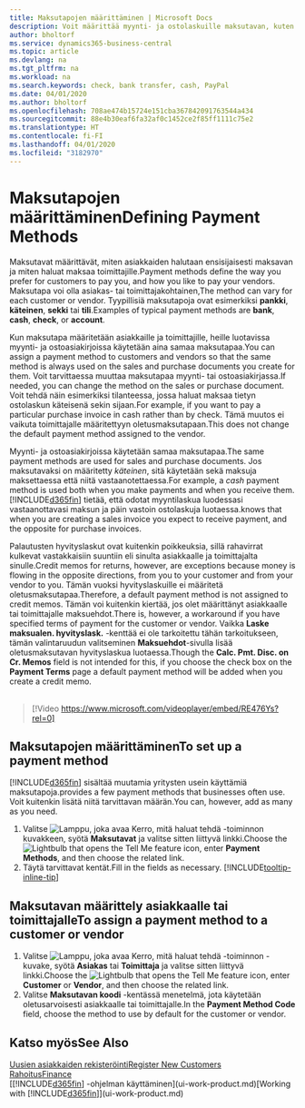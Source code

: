```yaml
---
title: Maksutapojen määrittäminen | Microsoft Docs
description: Voit määrittää myynti- ja ostolaskuille maksutavan, kuten sekin, pankkisiirron, käteisen tai PayPal-maksun.
author: bholtorf
ms.service: dynamics365-business-central
ms.topic: article
ms.devlang: na
ms.tgt_pltfrm: na
ms.workload: na
ms.search.keywords: check, bank transfer, cash, PayPal
ms.date: 04/01/2020
ms.author: bholtorf
ms.openlocfilehash: 708ae474b15724e151cba367842091763544a434
ms.sourcegitcommit: 88e4b30eaf6fa32af0c1452ce2f85ff1111c75e2
ms.translationtype: HT
ms.contentlocale: fi-FI
ms.lasthandoff: 04/01/2020
ms.locfileid: "3182970"
---
```

# <a name="defining-payment-methods"></a><span data-ttu-id="515e1-103">Maksutapojen määrittäminen</span><span class="sxs-lookup"><span data-stu-id="515e1-103">Defining Payment Methods</span></span>
<span data-ttu-id="515e1-104">Maksutavat määrittävät, miten asiakkaiden halutaan ensisijaisesti maksavan ja miten haluat maksaa toimittajille.</span><span class="sxs-lookup"><span data-stu-id="515e1-104">Payment methods define the way you prefer for customers to pay you, and how you like to pay your vendors.</span></span> <span data-ttu-id="515e1-105">Maksutapa voi olla asiakas- tai toimittajakohtainen,</span><span class="sxs-lookup"><span data-stu-id="515e1-105">The method can vary for each customer or vendor.</span></span> <span data-ttu-id="515e1-106">Tyypillisiä maksutapoja ovat esimerkiksi **pankki**, **käteinen**, **sekki** tai **tili**.</span><span class="sxs-lookup"><span data-stu-id="515e1-106">Examples of typical payment methods are **bank**, **cash**, **check**, or **account**.</span></span>

<span data-ttu-id="515e1-107">Kun maksutapa määritetään asiakkaille ja toimittajille, heille luotavissa myynti- ja ostoasiakirjoissa käytetään aina samaa maksutapaa.</span><span class="sxs-lookup"><span data-stu-id="515e1-107">You can assign a payment method to customers and vendors so that the same method is always used on the sales and purchase documents you create for them.</span></span> <span data-ttu-id="515e1-108">Voit tarvittaessa muuttaa maksutapaa myynti- tai ostoasiakirjassa.</span><span class="sxs-lookup"><span data-stu-id="515e1-108">If needed, you can change the method on the sales or purchase document.</span></span> <span data-ttu-id="515e1-109">Voit tehdä näin esimerkiksi tilanteessa, jossa haluat maksaa tietyn ostolaskun käteisenä sekin sijaan.</span><span class="sxs-lookup"><span data-stu-id="515e1-109">For example, if you want to pay a particular purchase invoice in cash rather than by check.</span></span> <span data-ttu-id="515e1-110">Tämä muutos ei vaikuta toimittajalle määritettyyn oletusmaksutapaan.</span><span class="sxs-lookup"><span data-stu-id="515e1-110">This does not change the default payment method assigned to the vendor.</span></span>

<span data-ttu-id="515e1-111">Myynti- ja ostoasiakirjoissa käytetään samaa maksutapaa.</span><span class="sxs-lookup"><span data-stu-id="515e1-111">The same payment methods are used for sales and purchase documents.</span></span> <span data-ttu-id="515e1-112">Jos maksutavaksi on määritetty _käteinen_, sitä käytetään sekä maksuja maksettaessa että niitä vastaanotettaessa.</span><span class="sxs-lookup"><span data-stu-id="515e1-112">For example, a _cash_ payment method is used both when you make payments and when you receive them.</span></span> [!INCLUDE[d365fin](includes/d365fin_md.md)] <span data-ttu-id="515e1-113">tietää, että odotat myyntilaskua luodessasi vastaanottavasi maksun ja päin vastoin ostolaskuja luotaessa.</span><span class="sxs-lookup"><span data-stu-id="515e1-113">knows that when you are creating a sales invoice you expect to receive payment, and the opposite for purchase invoices.</span></span>

<span data-ttu-id="515e1-114">Palautusten hyvityslaskut ovat kuitenkin poikkeuksia, sillä rahavirrat kulkevat vastakkaisiin suuntiin eli sinulta asiakkaalle ja toimittajalta sinulle.</span><span class="sxs-lookup"><span data-stu-id="515e1-114">Credit memos for returns, however, are exceptions because money is flowing in the opposite directions, from you to your customer and from your vendor to you.</span></span> <span data-ttu-id="515e1-115">Tämän vuoksi hyvityslaskuille ei määritetä oletusmaksutapaa.</span><span class="sxs-lookup"><span data-stu-id="515e1-115">Therefore, a default payment method is not assigned to credit memos.</span></span> <span data-ttu-id="515e1-116">Tämän voi kuitenkin kiertää, jos olet määrittänyt asiakkaalle tai toimittajalle maksuehdot.</span><span class="sxs-lookup"><span data-stu-id="515e1-116">There is, however, a workaround if you have specified terms of payment for the customer or vendor.</span></span> <span data-ttu-id="515e1-117">Vaikka **Laske maksualen. hyvityslask.** -kenttää ei ole tarkoitettu tähän tarkoitukseen, tämän valintaruudun valitseminen **Maksuehdot**-sivulla lisää oletusmaksutavan hyvityslaskua luotaessa.</span><span class="sxs-lookup"><span data-stu-id="515e1-117">Though the **Calc. Pmt. Disc. on Cr. Memos** field is not intended for this, if you choose the check box on the **Payment Terms** page a default payment method will be added when you create a credit memo.</span></span> <br><br>  

> [!Video https://www.microsoft.com/videoplayer/embed/RE476Ys?rel=0]

## <a name="to-set-up-a-payment-method"></a><span data-ttu-id="515e1-118">Maksutapojen määrittäminen</span><span class="sxs-lookup"><span data-stu-id="515e1-118">To set up a payment method</span></span>
[!INCLUDE[d365fin](includes/d365fin_md.md)] <span data-ttu-id="515e1-119">sisältää muutamia yritysten usein käyttämiä maksutapoja.</span><span class="sxs-lookup"><span data-stu-id="515e1-119">provides a few payment methods that businesses often use.</span></span> <span data-ttu-id="515e1-120">Voit kuitenkin lisätä niitä tarvittavan määrän.</span><span class="sxs-lookup"><span data-stu-id="515e1-120">You can, however, add as many as you need.</span></span>

1. <span data-ttu-id="515e1-121">Valitse ![Lamppu, joka avaa Kerro, mitä haluat tehdä -toiminnon](media/ui-search/search_small.png "Kerro, mitä haluat tehdä") kuvakkeen, syötä **Maksutavat** ja valitse sitten liittyvä linkki.</span><span class="sxs-lookup"><span data-stu-id="515e1-121">Choose the ![Lightbulb that opens the Tell Me feature](media/ui-search/search_small.png "Tell me what you want to do") icon, enter **Payment Methods**, and then choose the related link.</span></span>
2. <span data-ttu-id="515e1-122">Täytä tarvittavat kentät.</span><span class="sxs-lookup"><span data-stu-id="515e1-122">Fill in the fields as necessary.</span></span> [!INCLUDE[tooltip-inline-tip](includes/tooltip-inline-tip_md.md)]

## <a name="to-assign-a-payment-method-to-a-customer-or-vendor"></a><span data-ttu-id="515e1-123">Maksutavan määrittely asiakkaalle tai toimittajalle</span><span class="sxs-lookup"><span data-stu-id="515e1-123">To assign a payment method to a customer or vendor</span></span>
1. <span data-ttu-id="515e1-124">Valitse ![Lamppu, joka avaa Kerro, mitä haluat tehdä -toiminnon](media/ui-search/search_small.png "Kerro, mitä haluat tehdä") -kuvake, syötä **Asiakas** tai **Toimittaja** ja valitse sitten liittyvä linkki.</span><span class="sxs-lookup"><span data-stu-id="515e1-124">Choose the ![Lightbulb that opens the Tell Me feature](media/ui-search/search_small.png "Tell me what you want to do") icon, enter **Customer** or **Vendor**, and then choose the related link.</span></span>
2. <span data-ttu-id="515e1-125">Valitse **Maksutavan koodi** -kentässä menetelmä, jota käytetään oletusarvoisesti asiakkaalle tai toimittajalle.</span><span class="sxs-lookup"><span data-stu-id="515e1-125">In the **Payment Method Code** field, choose the method to use by default for the customer or vendor.</span></span>

## <a name="see-also"></a><span data-ttu-id="515e1-126">Katso myös</span><span class="sxs-lookup"><span data-stu-id="515e1-126">See Also</span></span>
[<span data-ttu-id="515e1-127">Uusien asiakkaiden rekisteröinti</span><span class="sxs-lookup"><span data-stu-id="515e1-127">Register New Customers</span></span>](sales-how-register-new-customers.md)  
[<span data-ttu-id="515e1-128">Rahoitus</span><span class="sxs-lookup"><span data-stu-id="515e1-128">Finance</span></span>](finance.md)  
<span data-ttu-id="515e1-129">[[!INCLUDE[d365fin](includes/d365fin_md.md)] -ohjelman käyttäminen](ui-work-product.md)</span><span class="sxs-lookup"><span data-stu-id="515e1-129">[Working with [!INCLUDE[d365fin](includes/d365fin_md.md)]](ui-work-product.md)</span></span>  
